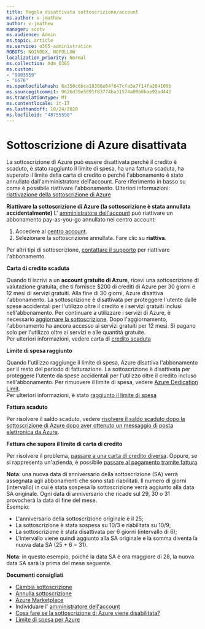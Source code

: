```yaml
---
title: Regola disattivata sottoscrizione/account
ms.author: v-jmathew
author: v-jmathew
manager: scotv
ms.audience: Admin
ms.topic: article
ms.service: o365-administration
ROBOTS: NOINDEX, NOFOLLOW
localization_priority: Normal
ms.collection: Adm_O365
ms.custom:
- "9003559"
- "6676"
ms.openlocfilehash: 6a350c6bca18306e64f647cfa3a7f14fa204109b
ms.sourcegitcommit: 9626d39e5891f83774ba31574a00b0bae92ad442
ms.translationtype: MT
ms.contentlocale: it-IT
ms.lasthandoff: 10/24/2020
ms.locfileid: "48755598"
---
```

# <a name="azure-subscription-disabled"></a>Sottoscrizione di Azure disattivata

La sottoscrizione di Azure può essere disattivata perché il credito è scaduto, è stato raggiunto il limite di spesa, ha una fattura scaduta, ha superato il limite della carta di credito o perché l'abbonamento è stato annullato dall'amministratore dell'account. Fare riferimento in basso su come è possibile riattivare l'abbonamento. Ulteriori informazioni: [riattivazione della sottoscrizione di Azure](https://docs.microsoft.com/azure/billing/billing-subscription-become-disable?WT.mc_id=Portal-Microsoft_Azure_Support)

**Riattivare la sottoscrizione di Azure (la sottoscrizione è stata annullata accidentalmente)** L' [amministratore dell'account](https://docs.microsoft.com/azure/billing/billing-subscription-transfer?WT.mc_id=Portal-Microsoft_Azure_Support#whoisaa) può riattivare un abbonamento pay-as-you-go annullato nel centro account:

1. Accedere al [centro account](https://account.windowsazure.com/Subscriptions).
2. Selezionare la sottoscrizione annullata. Fare clic su **riattiva**.

Per altri tipi di sottoscrizione, [contattare il supporto](https://portal.azure.com/?#blade/Microsoft_Azure_Support/HelpAndSupportBlade) per riattivare l'abbonamento.

**Carta di credito scaduta**

Quando ti iscrivi a un **account gratuito di Azure**, ricevi una sottoscrizione di valutazione gratuita, che ti fornisce $200 di crediti di Azure per 30 giorni e 12 mesi di servizi gratuiti. Alla fine di 30 giorni, Azure disattiva l'abbonamento. La sottoscrizione è disattivata per proteggere l'utente dalle spese accidentali per l'utilizzo oltre il credito e i servizi gratuiti inclusi nell'abbonamento. Per continuare a utilizzare i servizi di Azure, è necessario [aggiornare la sottoscrizione](https://docs.microsoft.com/azure/billing/billing-upgrade-azure-subscription?WT.mc_id=Portal-Microsoft_Azure_Support). Dopo l'aggiornamento, l'abbonamento ha ancora accesso ai servizi gratuiti per 12 mesi. Si pagano solo per l'utilizzo oltre ai servizi e alle quantità gratuite.  
Per ulteriori informazioni, vedere carta di [credito scaduta](https://docs.microsoft.com/azure/billing/billing-subscription-become-disable?WT.mc_id=Portal-Microsoft_Azure_Support#your-credit-is-expired)

**Limite di spesa raggiunto**

Quando l'utilizzo raggiunge il limite di spesa, Azure disattiva l'abbonamento per il resto del periodo di fatturazione. La sottoscrizione è disattivata per proteggere l'utente da spese accidentali per l'utilizzo oltre il credito incluso nell'abbonamento. Per rimuovere il limite di spesa, vedere [Azure Dedication Limit](https://docs.microsoft.com/azure/cost-management-billing/manage/spending-limit?WT.mc_id=Portal-Microsoft_Azure_Support).  
Per ulteriori informazioni, è stato [raggiunto il limite di spesa](https://docs.microsoft.com/azure/cost-management-billing/manage/subscription-disabled?WT.mc_id=Portal-Microsoft_Azure_Support#you-reached-your-spending-limit)

**Fattura scaduto**

Per risolvere il saldo scaduto, vedere [risolvere il saldo scaduto dopo la sottoscrizione di Azure dopo aver ottenuto un messaggio di posta elettronica da Azure](https://docs.microsoft.com/azure/billing/billing-azure-subscription-past-due-balance?WT.mc_id=Portal-Microsoft_Azure_Support).

**Fattura che supera il limite di carta di credito**

Per risolvere il problema, [passare a una carta di credito diversa](https://docs.microsoft.com/azure/billing/billing-how-to-change-credit-card?WT.mc_id=Portal-Microsoft_Azure_Support). Oppure, se si rappresenta un'azienda, è possibile [passare al pagamento tramite fattura](https://docs.microsoft.com/azure/billing/billing-how-to-pay-by-invoice?WT.mc_id=Portal-Microsoft_Azure_Support).

**Nota**: una nuova data di anniversario della sottoscrizione (SA) verrà assegnata agli abbonamenti che sono stati riabilitati. Il numero di giorni (intervallo) in cui è stata sospesa la sottoscrizione verrà aggiunto alla data SA originale. Ogni data di anniversario che ricade sul 29, 30 o 31 provocherà la data di fine del mese.  
Esempio:

- L'anniversario della sottoscrizione originale è il 25;
- La sottoscrizione è stata sospesa su 10/3 e riabilitata su 10/9;
- La sottoscrizione è stata disattivata per 6 giorni (intervallo di 6);
- L'intervallo viene quindi aggiunto alla SA originale e la somma diventa la nuova data SA (25 + 6 = 31). 

**Nota**: in questo esempio, poiché la data SA è ora maggiore di 28, la nuova data SA sarà la prima del mese seguente.

**Documenti consigliati**

- [Cambia sottoscrizione](https://docs.microsoft.com/azure/billing/billing-how-to-switch-azure-offer?WT.mc_id=Portal-Microsoft_Azure_Support)  
- [Annulla sottoscrizione](https://docs.microsoft.com/azure/billing/billing-how-to-cancel-azure-subscription?WT.mc_id=Portal-Microsoft_Azure_Support)  
- [Azure Marketplace](https://azuremarketplace.microsoft.com/marketplace/?source=datamarket)
- Individuare l' [amministratore dell'account](https://docs.microsoft.com/azure/billing/billing-subscription-transfer?WT.mc_id=Portal-Microsoft_Azure_Support#whoisaa)
- [Cosa fare se la sottoscrizione di Azure viene disabilitata?](https://docs.microsoft.com/azure/billing/billing-subscription-become-disable/?WT.mc_id=Portal-Microsoft_Azure_Support)
- [Limite di spesa per Azure](https://docs.microsoft.com/azure/cost-management-billing/manage/spending-limit?WT.mc_id=Portal-Microsoft_Azure_Support)
